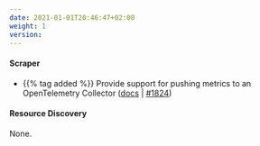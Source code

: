 ```yaml
---
date: 2021-01-01T20:46:47+02:00
weight: 1
version:
---
```


#### Scraper

- {{% tag added %}} Provide support for pushing metrics to an OpenTelemetry Collector ([docs](https://docs.promitor.io/latest/scraping/runtime-configuration/#opentelemetry)
 | [#1824](https://github.com/tomkerkhove/promitor/issues/1824))

#### Resource Discovery

None.
